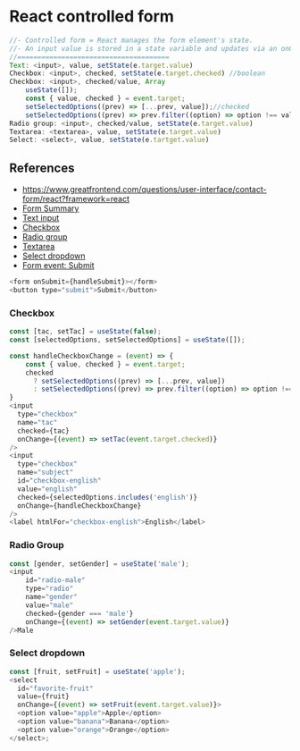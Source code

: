 # React controlled form

```js
//- Controlled form = React manages the form element's state.
//- An input value is stored in a state variable and updates via an onChange handler.
//======================================
Text: <input>, value, setState(e.target.value)
Checkbox: <input>, checked, setState(e.target.checked) //boolean
Checkbox: <input>, checked/value, Array
  	useState([]);
	const { value, checked } = event.target;
	setSelectedOptions((prev) => [...prev, value]);//checked
	setSelectedOptions((prev) => prev.filter((option) => option !== value)); //else
Radio group: <input>, checked/value, setState(e.target.value)
Textarea: <textarea>, value, setState(e.target.value)
Select: <select>, value, setState(e.tartget.value)
```

## References

- https://www.greatfrontend.com/questions/user-interface/contact-form/react?framework=react
- [Form Summary](https://www.greatfrontend.com/react-interview-playbook/react-forms#summary)
- [Text input](https://www.greatfrontend.com/react-interview-playbook/react-forms#text-input)
- [Checkbox](https://www.greatfrontend.com/react-interview-playbook/react-forms#checkbox-input)
- [Radio group](https://www.greatfrontend.com/react-interview-playbook/react-forms#radio-group)
- [Textarea](https://www.greatfrontend.com/react-interview-playbook/react-forms#textarea)
- [Select dropdown](https://www.greatfrontend.com/react-interview-playbook/react-forms#select-dropdown)
- [Form event: Submit](https://www.greatfrontend.com/react-interview-playbook/react-event-handling#form-events)

```js
<form onSubmit={handleSubmit}></form>
<button type="submit">Submit</button>
```

### Checkbox

```js
const [tac, setTac] = useState(false);
const [selectedOptions, setSelectedOptions] = useState([]);

const handleCheckboxChange = (event) => {
    const { value, checked } = event.target;
    checked
      ? setSelectedOptions((prev) => [...prev, value])
      : setSelectedOptions((prev) => prev.filter((option) => option !== value));
}
<input
  type="checkbox"
  name="tac"
  checked={tac}
  onChange={(event) => setTac(event.target.checked)}
/>
<input
  type="checkbox"
  name="subject"
  id="checkbox-english"
  value="english"
  checked={selectedOptions.includes('english')}
  onChange={handleCheckboxChange}
/>
<label htmlFor="checkbox-english">English</label>
```

### Radio Group

```js
const [gender, setGender] = useState('male');
<input
	id="radio-male"
	type="radio"
	name="gender"
	value="male"
	checked={gender === 'male'}
	onChange={(event) => setGender(event.target.value)}
/>Male
```

### Select dropdown

```js
const [fruit, setFruit] = useState('apple');
<select
  id="favorite-fruit"
  value={fruit}
  onChange={(event) => setFruit(event.target.value)}>
  <option value="apple">Apple</option>
  <option value="banana">Banana</option>
  <option value="orange">Orange</option>
</select>;
```
